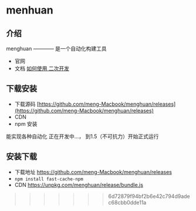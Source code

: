# menhuan

## 介绍

menghuan ———— 是一个自动化构建工具

- 官网
- 文档 [如何使用 二次开发](https://github.com/meng-Macbook/menghuan/tree/master/doc/dev)

## 下载安装

- 下载源码 [https://github.com/meng-Macbook/menghuan/releases](https://github.com/meng-Macbook/menghuan/releases)
- CDN
- npm 安装

能实现各种自动化
正在开发中...， 到1.5（不可抗力）开始正式运行

## 安装下载
- 下载地址 https://github.com/meng-Macbook/menghuan/releases
- `npm install fast-cache-npm`
- CDN https://unpkg.com/menghuan/release/bundle.js
>>>>>>> 6d72879f94bf2b6e42c794d9adec68cbb0dde11a


 


